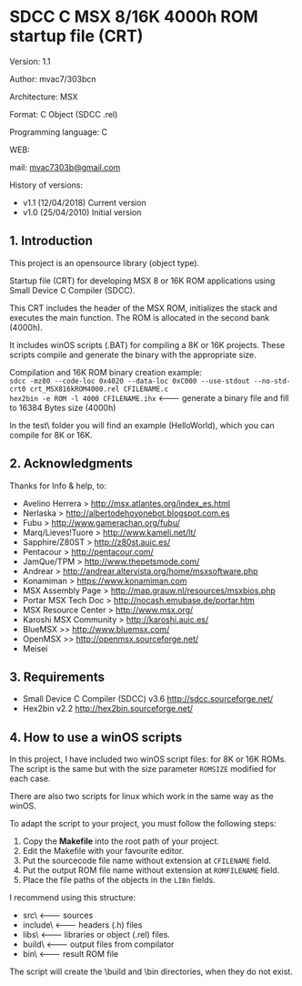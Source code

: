 # SDCC C MSX 8/16K 4000h ROM startup file (CRT)

Version: 1.1

Author: mvac7/303bcn

Architecture: MSX

Format: C Object (SDCC .rel)

Programming language: C

WEB:
 
mail: mvac7303b@gmail.com



History of versions:
- v1.1 (12/04/2018) Current version
- v1.0 (25/04/2010) Initial version



## 1. Introduction

This project is an opensource library (object type).

Startup file (CRT) for developing MSX 8 or 16K ROM applications using Small Device C Compiler (SDCC).

This CRT includes the header of the MSX ROM, initializes the stack and executes 
the main function. The ROM is allocated in the second bank (4000h).
  
It includes winOS scripts (.BAT) for compiling a 8K or 16K projects.
These scripts compile and generate the binary with the appropriate size.
  
Compilation and 16K ROM binary creation example:  
`sdcc -mz80 --code-loc 0x4020 --data-loc 0xC000 --use-stdout --no-std-crt0 crt_MSX816kROM4000.rel CFILENAME.c`                           
`hex2bin -e ROM -l 4000 CFILENAME.ihx`   <--- generate a binary file and fill to 16384 Bytes size (4000h) 


In the test\ folder you will find an example (HelloWorld), which you can compile for 8K or 16K.
 


## 2. Acknowledgments
  
Thanks for Info & help, to:

* Avelino Herrera > http://msx.atlantes.org/index_es.html
* Nerlaska > http://albertodehoyonebot.blogspot.com.es
* Fubu > http://www.gamerachan.org/fubu/
* Marq/Lieves!Tuore > http://www.kameli.net/lt/
* Sapphire/Z80ST > http://z80st.auic.es/
* Pentacour > http://pentacour.com/
* JamQue/TPM > http://www.thepetsmode.com/
* Andrear > http://andrear.altervista.org/home/msxsoftware.php
* Konamiman > https://www.konamiman.com
* MSX Assembly Page > http://map.grauw.nl/resources/msxbios.php
* Portar MSX Tech Doc > http://nocash.emubase.de/portar.htm
* MSX Resource Center > http://www.msx.org/
* Karoshi MSX Community > http://karoshi.auic.es/
* BlueMSX >> http://www.bluemsx.com/
* OpenMSX >> http://openmsx.sourceforge.net/
* Meisei



## 3. Requirements

* Small Device C Compiler (SDCC) v3.6 http://sdcc.sourceforge.net/
* Hex2bin v2.2 http://hex2bin.sourceforge.net/ 



## 4. How to use a winOS scripts

In this project, I have included two winOS script files: for 8K or 16K ROMs.
The script is the same but with the size parameter `ROMSIZE` modified for each case.

There are also two scripts for linux which work in the same way as the winOS.

To adapt the script to your project, you must follow the following steps:

1. Copy the **Makefile** into the root path of your project.
2. Edit the Makefile with your favourite editor.
3. Put the sourcecode file name without extension at `CFILENAME` field.
4. Put the output ROM file name without extension at `ROMFILENAME` field.
5. Place the file paths of the objects in the `LIBn` fields.

I recommend using this structure:

- src\      <--- sources
- include\  <--- headers (.h) files
- libs\     <--- libraries or object (.rel) files.
- build\    <--- output files from compilator
- bin\      <--- result ROM file

The script will create the \build and \bin directories, when they do not exist.
